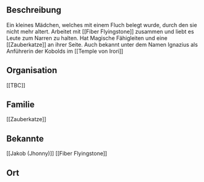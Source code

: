 ## Beschreibung
Ein kleines Mädchen, welches mit einem Fluch belegt wurde, durch den sie nicht mehr altert. Arbeitet mit [[Fiber Flyingstone]] zusammen und liebt es Leute zum Narren zu halten. Hat Magische Fähigleiten und eine [[Zauberkatze]] an ihrer Seite. Auch bekannt unter dem Namen Ignazius als Anführerin der Kobolds im [[Temple von Irori]]

## Organisation
[[TBC]]

## Familie
[[Zauberkatze]]

## Bekannte
[[Jakob (Jhonny)]]
[[Fiber Flyingstone]]

## Ort
